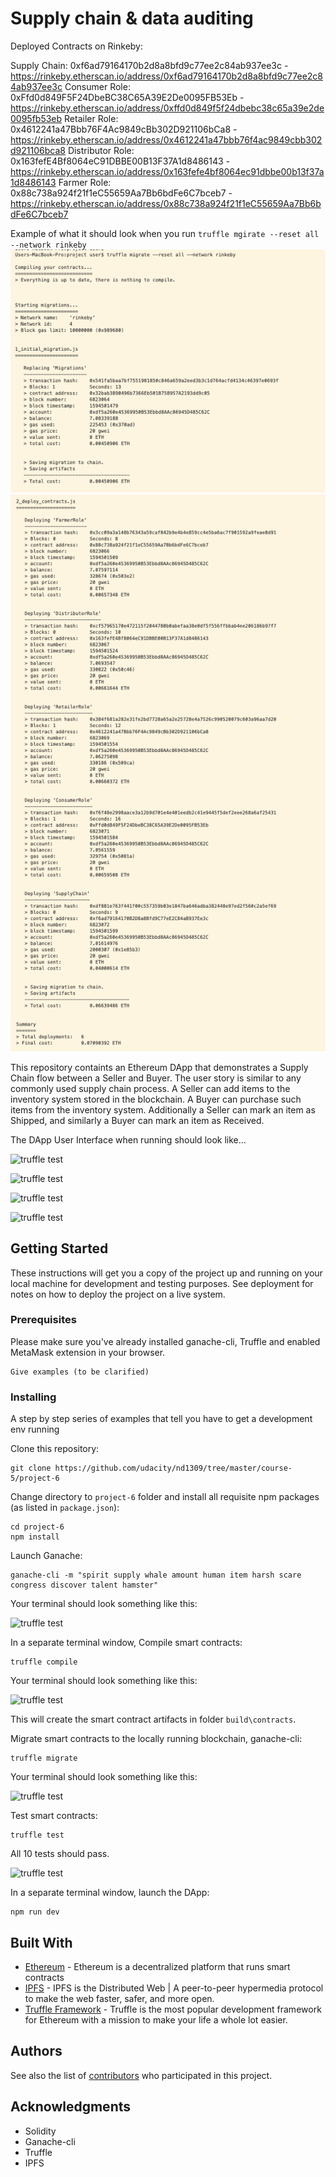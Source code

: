 # Supply chain & data auditing

Deployed Contracts on Rinkeby: 

Supply Chain: 0xf6ad79164170b2d8a8bfd9c77ee2c84ab937ee3c - https://rinkeby.etherscan.io/address/0xf6ad79164170b2d8a8bfd9c77ee2c84ab937ee3c
Consumer Role: 0xFfd0d849F5F24DbeBC38C65A39E2De0095FB53Eb - https://rinkeby.etherscan.io/address/0xffd0d849f5f24dbebc38c65a39e2de0095fb53eb
Retailer Role: 0x4612241a47Bbb76F4Ac9849cBb302D921106bCa8 - https://rinkeby.etherscan.io/address/0x4612241a47bbb76f4ac9849cbb302d921106bca8
Distributor Role: 0x163fefE4Bf8064eC91DBBE00B13F37A1d8486143 - https://rinkeby.etherscan.io/address/0x163fefe4bf8064ec91dbbe00b13f37a1d8486143
Farmer Role: 0x88c738a924f21f1eC55659Aa7Bb6bdFe6C7bceb7 - https://rinkeby.etherscan.io/address/0x88c738a924f21f1eC55659Aa7Bb6bdFe6C7bceb7


Example of what it should look when you run ```truffle mgirate --reset all --network rinkeby```
![truffle migrate --reset all --network rinkeby](images/deploy-contract-1.png)
![truffle migrate --reset all --network rinkeby](images/deploy-contract-2.png)




This repository containts an Ethereum DApp that demonstrates a Supply Chain flow between a Seller and Buyer. The user story is similar to any commonly used supply chain process. A Seller can add items to the inventory system stored in the blockchain. A Buyer can purchase such items from the inventory system. Additionally a Seller can mark an item as Shipped, and similarly a Buyer can mark an item as Received.

The DApp User Interface when running should look like...

![truffle test](images/ftc_product_overview.png)

![truffle test](images/ftc_farm_details.png)

![truffle test](images/ftc_product_details.png)

![truffle test](images/ftc_transaction_history.png)


## Getting Started

These instructions will get you a copy of the project up and running on your local machine for development and testing purposes. See deployment for notes on how to deploy the project on a live system.

### Prerequisites

Please make sure you've already installed ganache-cli, Truffle and enabled MetaMask extension in your browser.

```
Give examples (to be clarified)
```

### Installing

A step by step series of examples that tell you have to get a development env running

Clone this repository:

```
git clone https://github.com/udacity/nd1309/tree/master/course-5/project-6
```

Change directory to ```project-6``` folder and install all requisite npm packages (as listed in ```package.json```):

```
cd project-6
npm install
```

Launch Ganache:

```
ganache-cli -m "spirit supply whale amount human item harsh scare congress discover talent hamster"
```

Your terminal should look something like this:

![truffle test](images/ganache-cli.png)

In a separate terminal window, Compile smart contracts:

```
truffle compile
```

Your terminal should look something like this:

![truffle test](images/truffle_compile.png)

This will create the smart contract artifacts in folder ```build\contracts```.

Migrate smart contracts to the locally running blockchain, ganache-cli:

```
truffle migrate
```

Your terminal should look something like this:

![truffle test](images/truffle_migrate.png)

Test smart contracts:

```
truffle test
```

All 10 tests should pass.

![truffle test](images/truffle_test.png)

In a separate terminal window, launch the DApp:

```
npm run dev
```

## Built With

* [Ethereum](https://www.ethereum.org/) - Ethereum is a decentralized platform that runs smart contracts
* [IPFS](https://ipfs.io/) - IPFS is the Distributed Web | A peer-to-peer hypermedia protocol
to make the web faster, safer, and more open.
* [Truffle Framework](http://truffleframework.com/) - Truffle is the most popular development framework for Ethereum with a mission to make your life a whole lot easier.


## Authors

See also the list of [contributors](https://github.com/your/project/contributors.md) who participated in this project.

## Acknowledgments

* Solidity
* Ganache-cli
* Truffle
* IPFS
